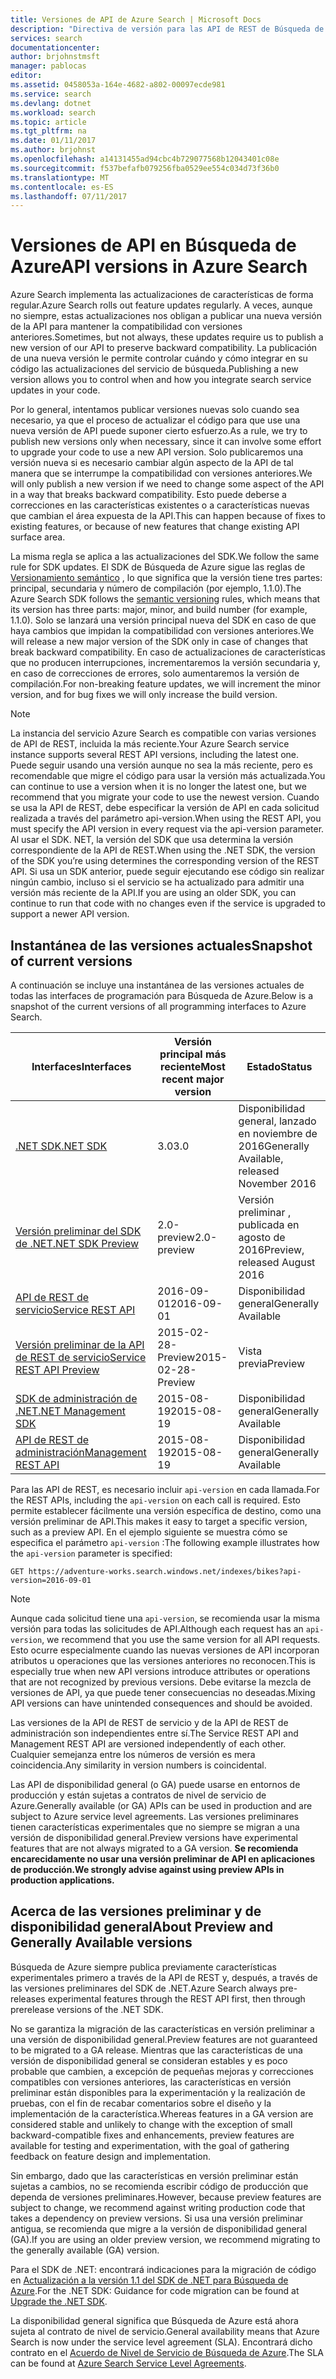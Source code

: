 ```yaml
---
title: Versiones de API de Azure Search | Microsoft Docs
description: "Directiva de versión para las API de REST de Búsqueda de Azure y la biblioteca de cliente en el SDK de .NET."
services: search
documentationcenter: 
author: brjohnstmsft
manager: pablocas
editor: 
ms.assetid: 0458053a-164e-4682-a802-00097ecde981
ms.service: search
ms.devlang: dotnet
ms.workload: search
ms.topic: article
ms.tgt_pltfrm: na
ms.date: 01/11/2017
ms.author: brjohnst
ms.openlocfilehash: a14131455ad94cbc4b729077568b12043401c08e
ms.sourcegitcommit: f537befafb079256fba0529ee554c034d73f36b0
ms.translationtype: MT
ms.contentlocale: es-ES
ms.lasthandoff: 07/11/2017
---
```

# <a name="api-versions-in-azure-search"></a><span data-ttu-id="8a0b4-103">Versiones de API en Búsqueda de Azure</span><span class="sxs-lookup"><span data-stu-id="8a0b4-103">API versions in Azure Search</span></span>
<span data-ttu-id="8a0b4-104">Azure Search implementa las actualizaciones de características de forma regular.</span><span class="sxs-lookup"><span data-stu-id="8a0b4-104">Azure Search rolls out feature updates regularly.</span></span> <span data-ttu-id="8a0b4-105">A veces, aunque no siempre, estas actualizaciones nos obligan a publicar una nueva versión de la API para mantener la compatibilidad con versiones anteriores.</span><span class="sxs-lookup"><span data-stu-id="8a0b4-105">Sometimes, but not always, these updates require us to publish a new version of our API to preserve backward compatibility.</span></span> <span data-ttu-id="8a0b4-106">La publicación de una nueva versión le permite controlar cuándo y cómo integrar en su código las actualizaciones del servicio de búsqueda.</span><span class="sxs-lookup"><span data-stu-id="8a0b4-106">Publishing a new version allows you to control when and how you integrate search service updates in your code.</span></span>

<span data-ttu-id="8a0b4-107">Por lo general, intentamos publicar versiones nuevas solo cuando sea necesario, ya que el proceso de actualizar el código para que use una nueva versión de API puede suponer cierto esfuerzo.</span><span class="sxs-lookup"><span data-stu-id="8a0b4-107">As a rule, we try to publish new versions only when necessary, since it can involve some effort to upgrade your code to use a new API version.</span></span> <span data-ttu-id="8a0b4-108">Solo publicaremos una versión nueva si es necesario cambiar algún aspecto de la API de tal manera que se interrumpe la compatibilidad con versiones anteriores.</span><span class="sxs-lookup"><span data-stu-id="8a0b4-108">We will only publish a new version if we need to change some aspect of the API in a way that breaks backward compatibility.</span></span> <span data-ttu-id="8a0b4-109">Esto puede deberse a correcciones en las características existentes o a características nuevas que cambian el área expuesta de la API.</span><span class="sxs-lookup"><span data-stu-id="8a0b4-109">This can happen because of fixes to existing features, or because of new features that change existing API surface area.</span></span>

<span data-ttu-id="8a0b4-110">La misma regla se aplica a las actualizaciones del SDK.</span><span class="sxs-lookup"><span data-stu-id="8a0b4-110">We follow the same rule for SDK updates.</span></span> <span data-ttu-id="8a0b4-111">El SDK de Búsqueda de Azure sigue las reglas de [Versionamiento semántico](http://semver.org/) , lo que significa que la versión tiene tres partes: principal, secundaria y número de compilación (por ejemplo, 1.1.0).</span><span class="sxs-lookup"><span data-stu-id="8a0b4-111">The Azure Search SDK follows the [semantic versioning](http://semver.org/) rules, which means that its version has three parts: major, minor, and build number (for example, 1.1.0).</span></span> <span data-ttu-id="8a0b4-112">Solo se lanzará una versión principal nueva del SDK en caso de que haya cambios que impidan la compatibilidad con versiones anteriores.</span><span class="sxs-lookup"><span data-stu-id="8a0b4-112">We will release a new major version of the SDK only in case of changes that break backward compatibility.</span></span> <span data-ttu-id="8a0b4-113">En caso de actualizaciones de características que no producen interrupciones, incrementaremos la versión secundaria y, en caso de correcciones de errores, solo aumentaremos la versión de compilación.</span><span class="sxs-lookup"><span data-stu-id="8a0b4-113">For non-breaking feature updates, we will increment the minor version, and for bug fixes we will only increase the build version.</span></span>

> [!NOTE]
> <span data-ttu-id="8a0b4-114">La instancia del servicio Azure Search es compatible con varias versiones de API de REST, incluida la más reciente.</span><span class="sxs-lookup"><span data-stu-id="8a0b4-114">Your Azure Search service instance supports several REST API versions, including the latest one.</span></span> <span data-ttu-id="8a0b4-115">Puede seguir usando una versión aunque no sea la más reciente, pero es recomendable que migre el código para usar la versión más actualizada.</span><span class="sxs-lookup"><span data-stu-id="8a0b4-115">You can continue to use a version when it is no longer the latest one, but we recommend that you migrate your code to use the newest version.</span></span> <span data-ttu-id="8a0b4-116">Cuando se usa la API de REST, debe especificar la versión de API en cada solicitud realizada a través del parámetro api-version.</span><span class="sxs-lookup"><span data-stu-id="8a0b4-116">When using the REST API, you must specify the API version in every request via the api-version parameter.</span></span> <span data-ttu-id="8a0b4-117">Al usar el SDK. NET, la versión del SDK que usa determina la versión correspondiente de la API de REST.</span><span class="sxs-lookup"><span data-stu-id="8a0b4-117">When using the .NET SDK, the version of the SDK you’re using determines the corresponding version of the REST API.</span></span> <span data-ttu-id="8a0b4-118">Si usa un SDK anterior, puede seguir ejecutando ese código sin realizar ningún cambio, incluso si el servicio se ha actualizado para admitir una versión más reciente de la API.</span><span class="sxs-lookup"><span data-stu-id="8a0b4-118">If you are using an older SDK, you can continue to run that code with no changes even if the service is upgraded to support a newer API version.</span></span>

## <a name="snapshot-of-current-versions"></a><span data-ttu-id="8a0b4-119">Instantánea de las versiones actuales</span><span class="sxs-lookup"><span data-stu-id="8a0b4-119">Snapshot of current versions</span></span>
<span data-ttu-id="8a0b4-120">A continuación se incluye una instantánea de las versiones actuales de todas las interfaces de programación para Búsqueda de Azure.</span><span class="sxs-lookup"><span data-stu-id="8a0b4-120">Below is a snapshot of the current versions of all programming interfaces to Azure Search.</span></span>

| <span data-ttu-id="8a0b4-121">Interfaces</span><span class="sxs-lookup"><span data-stu-id="8a0b4-121">Interfaces</span></span> | <span data-ttu-id="8a0b4-122">Versión principal más reciente</span><span class="sxs-lookup"><span data-stu-id="8a0b4-122">Most recent major version</span></span> | <span data-ttu-id="8a0b4-123">Estado</span><span class="sxs-lookup"><span data-stu-id="8a0b4-123">Status</span></span> |
| --- | --- | --- |
| [<span data-ttu-id="8a0b4-124">.NET SDK</span><span class="sxs-lookup"><span data-stu-id="8a0b4-124">.NET SDK</span></span>](https://aka.ms/search-sdk) |<span data-ttu-id="8a0b4-125">3.0</span><span class="sxs-lookup"><span data-stu-id="8a0b4-125">3.0</span></span> |<span data-ttu-id="8a0b4-126">Disponibilidad general, lanzado en noviembre de 2016</span><span class="sxs-lookup"><span data-stu-id="8a0b4-126">Generally Available, released November 2016</span></span> |
| [<span data-ttu-id="8a0b4-127">Versión preliminar del SDK de .NET</span><span class="sxs-lookup"><span data-stu-id="8a0b4-127">.NET SDK Preview</span></span>](https://aka.ms/search-sdk-preview) |<span data-ttu-id="8a0b4-128">2.0-preview</span><span class="sxs-lookup"><span data-stu-id="8a0b4-128">2.0-preview</span></span> |<span data-ttu-id="8a0b4-129">Versión preliminar , publicada en agosto de 2016</span><span class="sxs-lookup"><span data-stu-id="8a0b4-129">Preview, released August 2016</span></span> |
| [<span data-ttu-id="8a0b4-130">API de REST de servicio</span><span class="sxs-lookup"><span data-stu-id="8a0b4-130">Service REST API</span></span>](https://docs.microsoft.com/rest/api/searchservice/) |<span data-ttu-id="8a0b4-131">2016-09-01</span><span class="sxs-lookup"><span data-stu-id="8a0b4-131">2016-09-01</span></span> |<span data-ttu-id="8a0b4-132">Disponibilidad general</span><span class="sxs-lookup"><span data-stu-id="8a0b4-132">Generally Available</span></span> |
| [<span data-ttu-id="8a0b4-133">Versión preliminar de la API de REST de servicio</span><span class="sxs-lookup"><span data-stu-id="8a0b4-133">Service REST API Preview</span></span>](search-api-2015-02-28-preview.md) |<span data-ttu-id="8a0b4-134">2015-02-28-Preview</span><span class="sxs-lookup"><span data-stu-id="8a0b4-134">2015-02-28-Preview</span></span> |<span data-ttu-id="8a0b4-135">Vista previa</span><span class="sxs-lookup"><span data-stu-id="8a0b4-135">Preview</span></span> |
| [<span data-ttu-id="8a0b4-136">SDK de administración de .NET</span><span class="sxs-lookup"><span data-stu-id="8a0b4-136">.NET Management SDK</span></span>](https://aka.ms/search-mgmt-sdk) |<span data-ttu-id="8a0b4-137">2015-08-19</span><span class="sxs-lookup"><span data-stu-id="8a0b4-137">2015-08-19</span></span> |<span data-ttu-id="8a0b4-138">Disponibilidad general</span><span class="sxs-lookup"><span data-stu-id="8a0b4-138">Generally Available</span></span> |
| [<span data-ttu-id="8a0b4-139">API de REST de administración</span><span class="sxs-lookup"><span data-stu-id="8a0b4-139">Management REST API</span></span>](https://docs.microsoft.com/rest/api/searchmanagement/) |<span data-ttu-id="8a0b4-140">2015-08-19</span><span class="sxs-lookup"><span data-stu-id="8a0b4-140">2015-08-19</span></span> |<span data-ttu-id="8a0b4-141">Disponibilidad general</span><span class="sxs-lookup"><span data-stu-id="8a0b4-141">Generally Available</span></span> |

<span data-ttu-id="8a0b4-142">Para las API de REST, es necesario incluir `api-version` en cada llamada.</span><span class="sxs-lookup"><span data-stu-id="8a0b4-142">For the REST APIs, including the `api-version` on each call is required.</span></span> <span data-ttu-id="8a0b4-143">Esto permite establecer fácilmente una versión específica de destino, como una versión preliminar de API.</span><span class="sxs-lookup"><span data-stu-id="8a0b4-143">This makes it easy to target a specific version, such as a preview API.</span></span> <span data-ttu-id="8a0b4-144">En el ejemplo siguiente se muestra cómo se especifica el parámetro `api-version` :</span><span class="sxs-lookup"><span data-stu-id="8a0b4-144">The following example illustrates how the `api-version` parameter is specified:</span></span>

    GET https://adventure-works.search.windows.net/indexes/bikes?api-version=2016-09-01

> [!NOTE]
> <span data-ttu-id="8a0b4-145">Aunque cada solicitud tiene una `api-version`, se recomienda usar la misma versión para todas las solicitudes de API.</span><span class="sxs-lookup"><span data-stu-id="8a0b4-145">Although each request has an `api-version`, we recommend that you use the same version for all API requests.</span></span> <span data-ttu-id="8a0b4-146">Esto ocurre especialmente cuando las nuevas versiones de API incorporan atributos u operaciones que las versiones anteriores no reconocen.</span><span class="sxs-lookup"><span data-stu-id="8a0b4-146">This is especially true when new API versions introduce attributes or operations that are not recognized by previous versions.</span></span> <span data-ttu-id="8a0b4-147">Debe evitarse la mezcla de versiones de API, ya que puede tener consecuencias no deseadas.</span><span class="sxs-lookup"><span data-stu-id="8a0b4-147">Mixing API versions can have unintended consequences and should be avoided.</span></span>
>
> <span data-ttu-id="8a0b4-148">Las versiones de la API de REST de servicio y de la API de REST de administración son independientes entre sí.</span><span class="sxs-lookup"><span data-stu-id="8a0b4-148">The Service REST API and Management REST API are versioned independently of each other.</span></span> <span data-ttu-id="8a0b4-149">Cualquier semejanza entre los números de versión es mera coincidencia.</span><span class="sxs-lookup"><span data-stu-id="8a0b4-149">Any similarity in version numbers is coincidental.</span></span>

<span data-ttu-id="8a0b4-150">Las API de disponibilidad general (o GA) puede usarse en entornos de producción y están sujetas a contratos de nivel de servicio de Azure.</span><span class="sxs-lookup"><span data-stu-id="8a0b4-150">Generally available (or GA) APIs can be used in production and are subject to Azure service level agreements.</span></span> <span data-ttu-id="8a0b4-151">Las versiones preliminares tienen características experimentales que no siempre se migran a una versión de disponibilidad general.</span><span class="sxs-lookup"><span data-stu-id="8a0b4-151">Preview versions have experimental features that are not always migrated to a GA version.</span></span> <span data-ttu-id="8a0b4-152">**Se recomienda encarecidamente no usar una versión preliminar de API en aplicaciones de producción.**</span><span class="sxs-lookup"><span data-stu-id="8a0b4-152">**We strongly advise against using preview APIs in production applications.**</span></span>

## <a name="about-preview-and-generally-available-versions"></a><span data-ttu-id="8a0b4-153">Acerca de las versiones preliminar y de disponibilidad general</span><span class="sxs-lookup"><span data-stu-id="8a0b4-153">About Preview and Generally Available versions</span></span>
<span data-ttu-id="8a0b4-154">Búsqueda de Azure siempre publica previamente características experimentales primero a través de la API de REST y, después, a través de las versiones preliminares del SDK de .NET.</span><span class="sxs-lookup"><span data-stu-id="8a0b4-154">Azure Search always pre-releases experimental features through the REST API first, then through prerelease versions of the .NET SDK.</span></span>

<span data-ttu-id="8a0b4-155">No se garantiza la migración de las características en versión preliminar a una versión de disponibilidad general.</span><span class="sxs-lookup"><span data-stu-id="8a0b4-155">Preview features are not guaranteed to be migrated to a GA release.</span></span> <span data-ttu-id="8a0b4-156">Mientras que las características de una versión de disponibilidad general se consideran estables y es poco probable que cambien, a excepción de pequeñas mejoras y correcciones compatibles con versiones anteriores, las características en versión preliminar están disponibles para la experimentación y la realización de pruebas, con el fin de recabar comentarios sobre el diseño y la implementación de la característica.</span><span class="sxs-lookup"><span data-stu-id="8a0b4-156">Whereas features in a GA version are considered stable and unlikely to change with the exception of small backward-compatible fixes and enhancements, preview features are available for testing and experimentation, with the goal of gathering feedback on feature design and implementation.</span></span>

<span data-ttu-id="8a0b4-157">Sin embargo, dado que las características en versión preliminar están sujetas a cambios, no se recomienda escribir código de producción que dependa de versiones preliminares.</span><span class="sxs-lookup"><span data-stu-id="8a0b4-157">However, because preview features are subject to change, we recommend against writing production code that takes a dependency on preview versions.</span></span> <span data-ttu-id="8a0b4-158">Si usa una versión preliminar antigua, se recomienda que migre a la versión de disponibilidad general (GA).</span><span class="sxs-lookup"><span data-stu-id="8a0b4-158">If you are using an older preview version, we recommend migrating to the generally available (GA) version.</span></span>

<span data-ttu-id="8a0b4-159">Para el SDK de .NET: encontrará indicaciones para la migración de código en [Actualización a la versión 1.1 del SDK de .NET para Búsqueda de Azure](search-dotnet-sdk-migration.md).</span><span class="sxs-lookup"><span data-stu-id="8a0b4-159">For the .NET SDK: Guidance for code migration can be found at [Upgrade the .NET SDK](search-dotnet-sdk-migration.md).</span></span>

<span data-ttu-id="8a0b4-160">La disponibilidad general significa que Búsqueda de Azure está ahora sujeta al contrato de nivel de servicio.</span><span class="sxs-lookup"><span data-stu-id="8a0b4-160">General availability means that Azure Search is now under the service level agreement (SLA).</span></span> <span data-ttu-id="8a0b4-161">Encontrará dicho contrato en el [Acuerdo de Nivel de Servicio de Búsqueda de Azure](https://azure.microsoft.com/support/legal/sla/search/v1_0/).</span><span class="sxs-lookup"><span data-stu-id="8a0b4-161">The SLA can be found at [Azure Search Service Level Agreements](https://azure.microsoft.com/support/legal/sla/search/v1_0/).</span></span>
